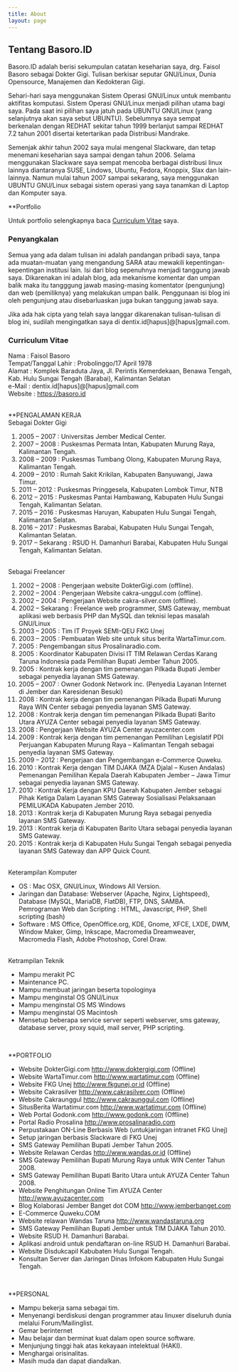 ```yaml
---
title: About
layout: page
---
```

<!--![Profile Image]({{ site.url }}/{{ site.picture }})-->

## Tentang Basoro.ID

Basoro.ID adalah berisi sekumpulan catatan keseharian saya, drg. Faisol Basoro sebagai Dokter Gigi. Tulisan berkisar seputar GNU/Linux, Dunia Opensource, Manajemen dan Kedokteran Gigi.

Sehari-hari saya menggunakan Sistem Operasi GNU/Linux untuk membantu aktifitas komputasi. Sistem Operasi GNU/Linux menjadi pilihan utama bagi saya. Pada saat ini pilihan saya jatuh pada UBUNTU GNU/Linux (yang selanjutnya akan saya sebut UBUNTU). Sebelumnya saya sempat berkenalan dengan REDHAT sekitar tahun 1999 berlanjut sampai REDHAT 7.2 tahun 2001 disertai ketertarikan pada Distribusi Mandrake.

Semenjak akhir tahun 2002 saya mulai mengenal Slackware, dan tetap menemani keseharian saya sampai dengan tahun 2006. Selama menggunakan Slackware saya sempat mencoba berbagai distribusi linux lainnya diantaranya SUSE, Lindows, Ubuntu, Fedora, Knoppix, Slax dan lain-lainnya. Namun mulai tahun 2007 sampai sekarang, saya menggunakan UBUNTU GNU/Linux sebagai sistem operasi yang saya tanamkan di Laptop dan Komputer saya.

**Portfolio

Untuk portfolio selengkapnya baca <a href="#curriculum-vitae">Curriculum Vitae</a> saya.

### Penyangkalan

Semua yang ada dalam tulisan ini adalah pandangan pribadi saya, tanpa ada muatan-muatan yang mengandung SARA atau mewakili kepentingan-kepentingan institusi lain. Isi dari blog sepenuhnya menjadi tanggung jawab saya. Dikarenakan ini adalah blog, ada mekanisme komentar dan umpan balik maka itu tangggung jawab masing-masing komentator (pengunjung) dan web (pemiliknya) yang melakukan umpan balik. Penggunaan isi blog ini oleh pengunjung atau disebarluaskan juga bukan tanggung jawab saya.

Jika ada hak cipta yang telah saya langgar dikarenakan tulisan-tulisan di blog ini, sudilah mengingatkan saya di dentix.id[hapus]@[hapus]gmail.com.


### Curriculum Vitae

<section id="curriculum-vitae"> 
Nama : Faisol Basoro <br/>
Tempat/Tanggal Lahir : Probolinggo/17 April 1978  <br/>
Alamat : Komplek Baraduta Jaya, Jl. Perintis Kemerdekaan, Benawa Tengah, Kab. Hulu Sungai Tengah (Barabai), Kalimantan Selatan <br/>
e-Mail : dentix.id[hapus]@[hapus]gmail.com <br/>
Website : <a href="https://basoro.id" rel="nofollow">https://basoro.id</a><br/><br/>
  
**PENGALAMAN KERJA
<br>
Sebagai Dokter Gigi
<ol>
<li>2005 &#8211; 2007 : Universitas Jember Medical Center.</li>
<li>2007 &#8211; 2008 : Puskesmas Permata Intan, Kabupaten Murung Raya, Kalimantan Tengah.</li>
<li>2008 &#8211; 2009 : Puskesmas Tumbang Olong, Kabupaten Murung Raya, Kalimantan Tengah.</li>
<li>2009 &#8211; 2010 : Rumah Sakit Krikilan, Kabupaten Banyuwangi, Jawa Timur.</li>
<li>2011 &#8211; 2012 : Puskesmas Pringgesela, Kabupaten Lombok Timur, NTB</li>
<li>2012 &#8211; 2015 : Puskesmas Pantai Hambawang, Kabupaten Hulu Sungai Tengah, Kalimantan Selatan.</li>
<li>2015 &#8211; 2016 : Puskesmas Haruyan, Kabupaten Hulu Sungai Tengah, Kalimantan Selatan.</li>
<li>2016 &#8211; 2017 : Puskesmas Barabai, Kabupaten Hulu Sungai Tengah, Kalimantan Selatan.</li>
<li>2017 &#8211; Sekarang : RSUD H. Damanhuri Barabai, Kabupaten Hulu Sungai Tengah, Kalimantan Selatan.</li>
</ol>
<br>
Sebagai Freelancer
<ol>
<li>2002 – 2008 : Pengerjaan website DokterGigi.com (offline).</li>
<li>2002 – 2004 : Pengerjaan Website cakra-unggul.com (offline).</li>
<li>2002 – 2004 : Pengerjaan Website cakra-silver.com (offline).</li>
<li>2002 – Sekarang : Freelance web programmer, SMS Gateway, membuat aplikasi web berbasis PHP dan MySQL dan teknisi lepas masalah GNU/Linux</li>
<li>2003 – 2005 : Tim IT Proyek SEMI-QEU FKG Unej</li>
<li>2003 – 2005 : Pembuatan Web site untuk situs berita WartaTimur.com.</li>
<li>2005 : Pengembangan situs Prosalinaradio.com.</li>
<li>2005 : Koordinator Kabupaten Divisi IT TIM Relawan Cerdas Karang Taruna Indonesia pada Pemilihan Bupati Jember Tahun 2005.</li>
<li>2005 : Kontrak kerja dengan tim pemenangan Pilkada Bupati Jember sebagai penyedia layanan SMS Gateway.</li>
<li>2005 – 2007 : Owner Godonk Network inc. (Penyedia Layanan Internet di Jember dan Karesidenan Besuki)</li>
<li>2008 : Kontrak kerja dengan tim pemenangan Pilkada Bupati Murung Raya WIN Center sebagai penyedia layanan SMS Gateway.</li>
<li>2008 : Kontrak kerja dengan tim pemenangan Pilkada Bupati Barito Utara AYUZA Center sebagai penyedia layanan SMS Gateway.</li>
<li>2008 : Pengerjaan Website AYUZA Center ayuzacenter.com</li>
<li>2009 : Kontrak kerja dengan tim pemenangan Pemilihan Legislatif PDI Perjuangan Kabupaten Murung Raya – Kalimantan Tengah sebagai penyedia layanan SMS Gateway.</li>
<li>2009 – 2012 : Pengerjaan dan Pengembangan e-Commerce Quweku.</li>
<li>2010 : Kontrak Kerja dengan TIM DJAKA (MZA Djalal – Kusen Andalas) Pemenangan Pemilihan Kepala Daerah Kabupaten Jember – Jawa Timur sebagai penyedia layanan SMS Gateway.</li>
<li>2010 : Kontrak Kerja dengan KPU Daerah Kabupaten Jember sebagai Pihak Ketiga Dalam Layanan SMS Gateway Sosialisasi Pelaksanaan PEMILUKADA Kabupaten Jember 2010.</li>
<li>2013 : Kontrak kerja di Kabupaten Murung Raya sebagai penyedia layanan SMS Gateway.</li>
<li>2013 : Kontrak kerja di Kabupaten Barito Utara sebagai penyedia layanan SMS Gateway.</li>
<li>2015 : Kontrak kerja di Kabupaten Hulu Sungai Tengah sebagai penyedia layanan SMS Gateway dan APP Quick Count.</li>
</ol>
<br>
Keterampilan Komputer
<ul>
<li>OS : Mac OSX, GNU/Linux, Windows All Version.</li>
<li>Jaringan dan Database: Webserver (Apache, Nginx, Lightspeed), Database (MySQL, MariaDB, FlatDB), FTP, DNS, SAMBA.<br />
Pemrograman Web dan Scripting : HTML, Javascript, PHP, Shell scripting (bash)</li>
<li>Software : MS Office, OpenOffice.org, KDE, Gnome, XFCE, LXDE, DWM, Window Maker, Gimp, Inkscape, Macromedia Dreamweaver, Macromedia Flash, Adobe Photoshop, Corel Draw.</li>
</ul>
<br>
Ketrampilan Teknik
<ul>
<li>Mampu merakit PC</li>
<li>Maintenance PC.</li>
<li>Mampu membuat jaringan beserta topologinya</li>
<li>Mampu menginstal OS GNU/Linux</li>
<li>Mampu menginstal OS MS Windows</li>
<li>Mampu menginstal OS Macintosh</li>
<li>Mensetup beberapa service server seperti webserver, sms gateway, database server, proxy squid, mail server, PHP scripting.</li>
</ul>
<br>

**PORTFOLIO 

<ul>
<li>Website DokterGigi.com <a href="http://www.doktergigi.com" rel="nofollow">http://www.doktergigi.com</a> (Offline)</li>
<li>Website WartaTimur.com <a href="http://www.wartatimur.com" rel="nofollow">http://www.wartatimur.com</a> (Offline)</li>
<li>Website FKG Unej <a href="http://www.fkgunej.or.id" rel="nofollow">http://www.fkgunej.or.id</a> (Offline)</li>
<li>Website Cakrasilver <a href="http://www.cakrasilver.com" rel="nofollow">http://www.cakrasilver.com</a> (Offline)</li>
<li>Website Cakraunggul <a href="http://www.cakraunggul.com" rel="nofollow">http://www.cakraunggul.com</a> (Offline)</li>
<li>SitusBerita Wartatimur.com <a href="http://www.wartatimur.com" rel="nofollow">http://www.wartatimur.com</a> (Offline)</li>
<li>Web Portal Godonk.com <a href="http://www.godonk.com" rel="nofollow">http://www.godonk.com</a> (Offline)</li>
<li>Portal Radio Prosalina <a href="http://www.prosalinaradio.com" rel="nofollow">http://www.prosalinaradio.com</a></li>
<li>Perpustakaan ON-Line Berbasis Web (untukjaringan intranet FKG Unej)</li>
<li>Setup jaringan berbasis Slackware di FKG Unej</li>
<li>SMS Gateway Pemilihan Bupati Jember Tahun 2005.</li>
<li>Website Relawan Cerdas <a href="http://www.wandas.or.id" rel="nofollow">http://www.wandas.or.id</a> (Offline)</li>
<li>SMS Gateway Pemilihan Bupati Murung Raya untuk WIN Center Tahun 2008.</li>
<li>SMS Gateway Pemilihan Bupati Barito Utara untuk AYUZA Center Tahun 2008.</li>
<li>Website Penghitungan Online Tim AYUZA Center <a href="http://www.ayuzacenter.com" rel="nofollow">http://www.ayuzacenter.com</a></li>
<li>Blog Kolaborasi Jember Banget dot COM <a href="http://www.jemberbanget.com" rel="nofollow">http://www.jemberbanget.com</a></li>
<li>E-Commerce Quweku.COM</li>
<li>Website relawan Wandas Taruna <a href="http://www.wandastaruna.org" rel="nofollow">http://www.wandastaruna.org</a></li>
<li>SMS Gateway Pemilihan Bupati Jember untuk TIM DJAKA Tahun 2010.</li>
<li>Website RSUD H. Damanhuri Barabai.</li>
<li>Aplikasi android untuk pendaftaran on-line RSUD H. Damanhuri Barabai.</li>
<li>Website Disdukcapil Kabubaten Hulu Sungai Tengah.</li>
<li>Konsultan Server dan Jaringan Dinas Infokom Kabupaten Hulu Sungai Tengah.</li>
</ul>
<br>

**PERSONAL 

<ul>
<li>Mampu bekerja sama sebagai tim.</li>
<li>Menyenangi berdiskusi dengan programmer atau linuxer diseluruh dunia melalui Forum/Mailinglist.</li>
<li>Gemar berinternet</li>
<li>Mau belajar dan berminat kuat dalam open source software.</li>
<li>Menjunjung tinggi hak atas kekayaan intelektual (HAKI).</li>
<li>Menghargai orisinalitas.</li>
<li>Masih muda dan dapat diandalkan.</li>
</ul>
</section>

